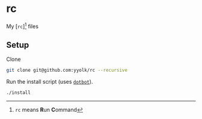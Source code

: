 rc
==

My [`rc`][^1] files


## Setup

Clone

```sh
git clone git@github.com:yyolk/rc --recursive
```

Run the install script (uses [`dotbot`][dotbot]).

```sh
./install
```


[^1]: `rc` means **R**un **C**ommand


[dotbot]: https://github.com/anishathalye/dotbot
